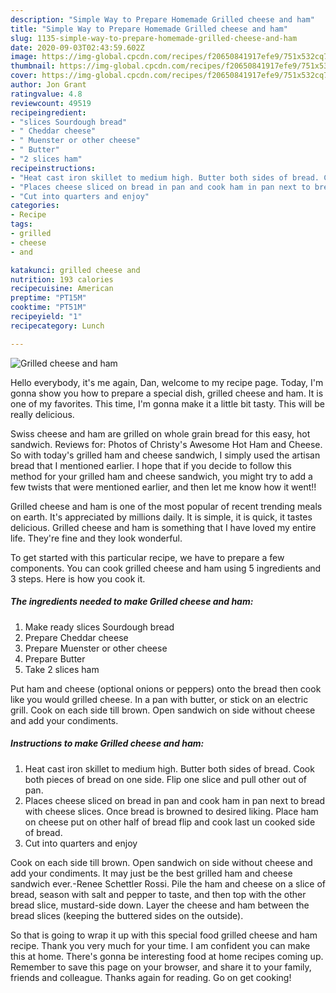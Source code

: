 ```yaml
---
description: "Simple Way to Prepare Homemade Grilled cheese and ham"
title: "Simple Way to Prepare Homemade Grilled cheese and ham"
slug: 1135-simple-way-to-prepare-homemade-grilled-cheese-and-ham
date: 2020-09-03T02:43:59.602Z
image: https://img-global.cpcdn.com/recipes/f20650841917efe9/751x532cq70/grilled-cheese-and-ham-recipe-main-photo.jpg
thumbnail: https://img-global.cpcdn.com/recipes/f20650841917efe9/751x532cq70/grilled-cheese-and-ham-recipe-main-photo.jpg
cover: https://img-global.cpcdn.com/recipes/f20650841917efe9/751x532cq70/grilled-cheese-and-ham-recipe-main-photo.jpg
author: Jon Grant
ratingvalue: 4.8
reviewcount: 49519
recipeingredient:
- "slices Sourdough bread"
- " Cheddar cheese"
- " Muenster or other cheese"
- " Butter"
- "2 slices ham"
recipeinstructions:
- "Heat cast iron skillet to medium high. Butter both sides of bread. Cook both pieces of bread on one side. Flip one slice and pull other out of pan."
- "Places cheese sliced on bread in pan and cook ham in pan next to bread with cheese slices. Once bread is browned to desired liking. Place ham on cheese put on other half of bread flip and cook last un cooked side of bread."
- "Cut into quarters and enjoy"
categories:
- Recipe
tags:
- grilled
- cheese
- and

katakunci: grilled cheese and 
nutrition: 193 calories
recipecuisine: American
preptime: "PT15M"
cooktime: "PT51M"
recipeyield: "1"
recipecategory: Lunch

---
```



![Grilled cheese and ham](https://img-global.cpcdn.com/recipes/f20650841917efe9/751x532cq70/grilled-cheese-and-ham-recipe-main-photo.jpg)

Hello everybody, it's me again, Dan, welcome to my recipe page. Today, I'm gonna show you how to prepare a special dish, grilled cheese and ham. It is one of my favorites. This time, I'm gonna make it a little bit tasty. This will be really delicious.

Swiss cheese and ham are grilled on whole grain bread for this easy, hot sandwich. Reviews for: Photos of Christy&#39;s Awesome Hot Ham and Cheese. So with today&#39;s grilled ham and cheese sandwich, I simply used the artisan bread that I mentioned earlier. I hope that if you decide to follow this method for your grilled ham and cheese sandwich, you might try to add a few twists that were mentioned earlier, and then let me know how it went!!

Grilled cheese and ham is one of the most popular of recent trending meals on earth. It's appreciated by millions daily. It is simple, it is quick, it tastes delicious. Grilled cheese and ham is something that I have loved my entire life. They're fine and they look wonderful.


To get started with this particular recipe, we have to prepare a few components. You can cook grilled cheese and ham using 5 ingredients and 3 steps. Here is how you cook it.

<!--inarticleads1-->

##### The ingredients needed to make Grilled cheese and ham:

1. Make ready slices Sourdough bread
1. Prepare  Cheddar cheese
1. Prepare  Muenster or other cheese
1. Prepare  Butter
1. Take 2 slices ham


Put ham and cheese (optional onions or peppers) onto the bread then cook like you would grilled cheese. In a pan with butter, or stick on an electric grill. Cook on each side till brown. Open sandwich on side without cheese and add your condiments. 

<!--inarticleads2-->

##### Instructions to make Grilled cheese and ham:

1. Heat cast iron skillet to medium high. Butter both sides of bread. Cook both pieces of bread on one side. Flip one slice and pull other out of pan.
1. Places cheese sliced on bread in pan and cook ham in pan next to bread with cheese slices. Once bread is browned to desired liking. Place ham on cheese put on other half of bread flip and cook last un cooked side of bread.
1. Cut into quarters and enjoy


Cook on each side till brown. Open sandwich on side without cheese and add your condiments. It may just be the best grilled ham and cheese sandwich ever.-Renee Schettler Rossi. Pile the ham and cheese on a slice of bread, season with salt and pepper to taste, and then top with the other bread slice, mustard-side down. Layer the cheese and ham between the bread slices (keeping the buttered sides on the outside). 

So that is going to wrap it up with this special food grilled cheese and ham recipe. Thank you very much for your time. I am confident you can make this at home. There's gonna be interesting food at home recipes coming up. Remember to save this page on your browser, and share it to your family, friends and colleague. Thanks again for reading. Go on get cooking!

